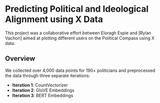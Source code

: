 # Predicting Political and Ideological Alignment using X Data

This project was a collaborative effort between Eloragh Espie and [Rylan Vachon] aimed at plotting different users on the Political Compass using X data.

## Overview

We collected over 4,000 data points for 190+ politicians and preprocessed the data through three separate iterations:

- **Iteration 1**: CountVectorizer
- **Iteration 2**: GloVE Embeddings
- **Iteration 3**: BERT Embeddings


